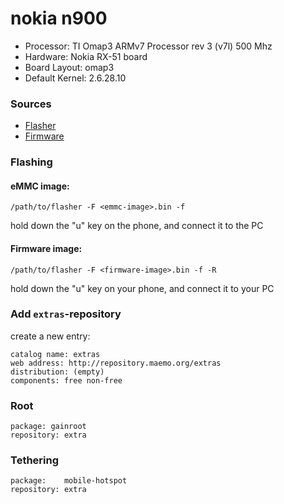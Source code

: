 nokia n900
==========

* Processor: TI Omap3 ARMv7 Processor rev 3 (v7l) 500 Mhz
* Hardware: Nokia RX-51 board
* Board Layout: omap3
* Default Kernel: 2.6.28.10

### Sources

* [Flasher](http://tablets-dev.nokia.com/maemo-dev-env-downloads.php)
* [Firmware](http://tablets-dev.nokia.com/nokia_N900.php)

### Flashing

#### eMMC image:

    /path/to/flasher -F <emmc-image>.bin -f

hold down the "u" key on the phone, and connect it to the PC

#### Firmware image:

    /path/to/flasher -F <firmware-image>.bin -f -R

hold down the "u" key on your phone, and connect it to your PC

### Add `extras`-repository

create a new entry:

    catalog name: extras
    web address: http://repository.maemo.org/extras
    distribution: (empty)
    components: free non-free

### Root

    package: gainroot
    repository: extra

### Tethering

    package:    mobile-hotspot
    repository: extra
